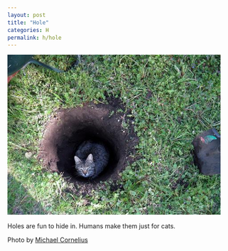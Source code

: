 ```yaml
---
layout: post
title: "Hole"
categories: H
permalink: h/hole
---
```


<img src="/images/h/hole.jpg">

Holes are fun to hide in. Humans make them just for cats.

Photo by <a href="http://www.flickr.com/photos/cornelii/2811389155/">Michael Cornelius</a>
